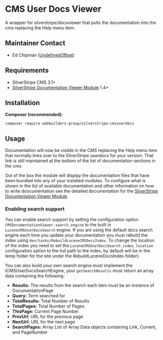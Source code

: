 CMS User Docs Viewer
=================
A wrapper for silverstripe/docsviewer that pulls the documentation into the cms replacing the Help menu item.

## Maintainer Contact
* Ed Chipman ([UndefinedOffset](https://github.com/UndefinedOffset))

## Requirements
* SilverStripe CMS 3.1+
* [SilverStripe Documentation Viewer Module](https://github.com/silverstripe/silverstripe-docsviewer) 1.4+


## Installation
__Composer (recommended):__
```
composer require webbuilders-group/silverstripe-cmsuserdocs
```


## Usage
Documentation will now be visible in the CMS replacing the Help menu item that normally links over to the SilverStripe userdocs for your version. That link is still maintained at the bottom of the list of documentation sections in the cms.

Out of the box the module will display the documentation files that have been bundled into any of your installed modules.  To configure what is shown in the list of available documentation and other information on how to write doocumentation see the detailed documentation for the [SilverStripe Documentation Viewer Module](https://github.com/silverstripe/silverstripe-docsviewer/blob/master/docs/en/).


### Enabling search support
You can enable search support by setting the configuration option ``CMSDocumentationViewer.search_engine`` to the built in ``LuceneCMSUserDocsSearch`` engine. If you are using the default docs search engine each time you update your documentation you must rebuild the index using ``dev/tasks/RebuildLuceneCMSDocsIndex``. To change the location of the index you need to set the ``LuceneCMSUserDocsSearch.index_location`` configuration option to the full path to the index, by default will be in the temp folder for the site under the RebuildLuceneDocsIndex folder).

You can also build your own search engine must implement the ICMSUserDocsSearchEngine, your ``getSearchResults`` must return an array data containing the following:

* __Results:__ The results from the search each item must be an instance of DocumentationPage
* __Query:__ Term searched for
* __TotalResults:__ Total Number of Results
* __TotalPages:__ Total Number of Pages
* __ThisPage:__ Current Page Number
* __PrevUrl:__ URL for the previous page
* __NextUrl:__ URL for the next page
* __SearchPages:__ Array List of Array Data objects containing Link, Current, and PageNumber
